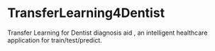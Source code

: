 # TransferLearning4Dentist
Transfer Learning for Dentist diagnosis aid , an intelligent healthcare application for train/test/predict.
